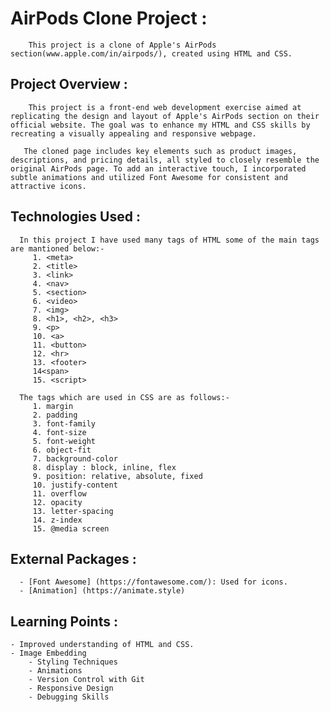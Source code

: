 
# AirPods Clone Project :
		This project is a clone of Apple's AirPods section(www.apple.com/in/airpods/), created using HTML and CSS.

## Project Overview :
		This project is a front-end web development exercise aimed at replicating the design and layout of Apple's AirPods section on their official website. The goal was to enhance my HTML and CSS skills by recreating a visually appealing and responsive webpage.

	   The cloned page includes key elements such as product images, descriptions, and pricing details, all styled to closely resemble the original AirPods page. To add an interactive touch, I incorporated subtle animations and utilized Font Awesome for consistent and attractive icons.

## Technologies Used :
      In this project I have used many tags of HTML some of the main tags are mantioned below:- 
         1. <meta>
         2. <title>
         3. <link> 
         4. <nav>
         5. <section> 
         6. <video>
         7. <img>
         8. <h1>, <h2>, <h3>
         9. <p>
         10. <a>
         11. <button>
         12. <hr>
         13. <footer>
         14<span>
         15. <script>

      The tags which are used in CSS are as follows:-
         1. margin
         2. padding
         3. font-family
         4. font-size
         5. font-weight
         6. object-fit
         7. background-color
         8. display : block, inline, flex
         9. position: relative, absolute, fixed
         10. justify-content
         11. overflow
         12. opacity
         13. letter-spacing
         14. z-index
         15. @media screen	

## External Packages :
      - [Font Awesome] (https://fontawesome.com/): Used for icons.
      - [Animation] (https://animate.style)

## Learning Points :
   	- Improved understanding of HTML and CSS.
	- Image Embedding
      	- Styling Techniques
      	- Animations
      	- Version Control with Git
      	- Responsive Design
      	- Debugging Skills
